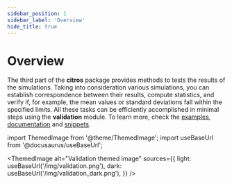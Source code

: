 ```yaml
---
sidebar_position: 1
sidebar_label: 'Overview'
hide_title: true
---
```

# Overview

The third part of the **citros** package provides methods to tests the results of the simulations. Taking into consideration various simulations, you can establish correspondence between their results, compute statistics, and verify if, for example, the mean values or standard deviations fall within the specified limits. All these tasks can be efficiently accomplished in minimal steps using the **validation** module. To learn more, check the [examples](validation/getting_started.md), [documentation](../documentation/validation/validation.md) and [snippets](../snippets_doc/snippets_validation.md).

import ThemedImage from '@theme/ThemedImage';
import useBaseUrl from '@docusaurus/useBaseUrl';

<ThemedImage
  alt="Validation themed image"
  sources={{
    light: useBaseUrl('/img/validation.png'),
    dark: useBaseUrl('/img/validation_dark.png'),
  }}
/>
